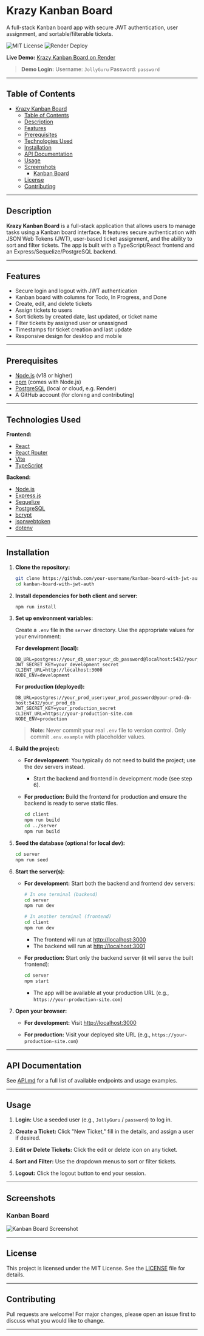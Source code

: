 # Krazy Kanban Board

A full-stack Kanban board app with secure JWT authentication, user assignment, and sortable/filterable tickets.

![MIT License](https://img.shields.io/badge/license-MIT-green)
![Render Deploy](https://img.shields.io/badge/Deployed-Render-blue)

**Live Demo:** [Krazy Kanban Board on Render](https://kanban-board-with-jwt-auth.onrender.com)

> **Demo Login:**
> Username: `JollyGuru`
> Password: `password`

---

## Table of Contents

- [Krazy Kanban Board](#krazy-kanban-board)
  - [Table of Contents](#table-of-contents)
  - [Description](#description)
  - [Features](#features)
  - [Prerequisites](#prerequisites)
  - [Technologies Used](#technologies-used)
  - [Installation](#installation)
  - [API Documentation](#api-documentation)
  - [Usage](#usage)
  - [Screenshots](#screenshots)
    - [Kanban Board](#kanban-board)
  - [License](#license)
  - [Contributing](#contributing)

---

## Description

**Krazy Kanban Board** is a full-stack application that allows users to manage tasks using a Kanban board interface.
It features secure authentication with JSON Web Tokens (JWT), user-based ticket assignment, and the ability to sort and filter tickets.
The app is built with a TypeScript/React frontend and an Express/Sequelize/PostgreSQL backend.

---

## Features

-   Secure login and logout with JWT authentication
-   Kanban board with columns for Todo, In Progress, and Done
-   Create, edit, and delete tickets
-   Assign tickets to users
-   Sort tickets by created date, last updated, or ticket name
-   Filter tickets by assigned user or unassigned
-   Timestamps for ticket creation and last update
-   Responsive design for desktop and mobile

---

## Prerequisites

-   [Node.js](https://nodejs.org/) (v18 or higher)
-   [npm](https://www.npmjs.com/) (comes with Node.js)
-   [PostgreSQL](https://www.postgresql.org/) (local or cloud, e.g. Render)
-   A GitHub account (for cloning and contributing)

---

## Technologies Used

**Frontend:**

-   [React](https://reactjs.org/)
-   [React Router](https://reactrouter.com/)
-   [Vite](https://vitejs.dev/)
-   [TypeScript](https://www.typescriptlang.org/)

**Backend:**

-   [Node.js](https://nodejs.org/)
-   [Express.js](https://expressjs.com/)
-   [Sequelize](https://sequelize.org/)
-   [PostgreSQL](https://www.postgresql.org/)
-   [bcrypt](https://github.com/kelektiv/node.bcrypt.js)
-   [jsonwebtoken](https://github.com/auth0/node-jsonwebtoken)
-   [dotenv](https://github.com/motdotla/dotenv)

---

## Installation

1. **Clone the repository:**

    ```bash
    git clone https://github.com/your-username/kanban-board-with-jwt-auth.git
    cd kanban-board-with-jwt-auth
    ```

2. **Install dependencies for both client and server:**

    ```bash
    npm run install
    ```

3. **Set up environment variables:**

    Create a `.env` file in the `server` directory.
    Use the appropriate values for your environment:

    **For development (local):**

    ```env
    DB_URL=postgres://your_db_user:your_db_password@localhost:5432/your_db_name
    JWT_SECRET_KEY=your_development_secret
    CLIENT_URL=http://localhost:3000
    NODE_ENV=development
    ```

    **For production (deployed):**

    ```env
    DB_URL=postgres://your_prod_user:your_prod_password@your-prod-db-host:5432/your_prod_db
    JWT_SECRET_KEY=your_production_secret
    CLIENT_URL=https://your-production-site.com
    NODE_ENV=production
    ```

    > **Note:** Never commit your real `.env` file to version control. Only commit `.env.example` with placeholder values.

4. **Build the project:**

    - **For development:**
      You typically do not need to build the project; use the dev servers instead.

        - Start the backend and frontend in development mode (see step 6).

    - **For production:**
      Build the frontend for production and ensure the backend is ready to serve static files.
        ```bash
        cd client
        npm run build
        cd ../server
        npm run build
        ```

5. **Seed the database (optional for local dev):**

    ```bash
    cd server
    npm run seed
    ```

6. **Start the server(s):**

    - **For development:**
      Start both the backend and frontend dev servers:

        ```bash
        # In one terminal (backend)
        cd server
        npm run dev

        # In another terminal (frontend)
        cd client
        npm run dev
        ```

        - The frontend will run at [http://localhost:3000](http://localhost:3000)
        - The backend will run at [http://localhost:3001](http://localhost:3001)

    - **For production:**
      Start only the backend server (it will serve the built frontend):
        ```bash
        cd server
        npm start
        ```
        - The app will be available at your production URL (e.g., `https://your-production-site.com`)

7. **Open your browser:**

    - **For development:**
      Visit [http://localhost:3000](http://localhost:3000)

    - **For production:**
      Visit your deployed site URL (e.g., `https://your-production-site.com`)

---

## API Documentation

See [API.md](./API.md) for a full list of available endpoints and usage examples.

---
## Usage

1. **Login:**
   Use a seeded user (e.g., `JollyGuru` / `password`) to log in.

2. **Create a Ticket:**
   Click "New Ticket," fill in the details, and assign a user if desired.

3. **Edit or Delete Tickets:**
   Click the edit or delete icon on any ticket.

4. **Sort and Filter:**
   Use the dropdown menus to sort or filter tickets.

5. **Logout:**
   Click the logout button to end your session.

---

## Screenshots

### Kanban Board

![Kanban Board Screenshot](./client/src/assets/kanban-board.jpg)

---


## License

This project is licensed under the MIT License. See the [LICENSE](LICENSE) file for details.

---

## Contributing

Pull requests are welcome! For major changes, please open an issue first to discuss what you would like to change.

---
